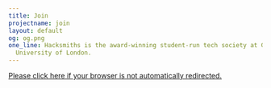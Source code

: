 ```yaml
---
title: Join
projectname: join
layout: default
og: og.png
one_line: Hacksmiths is the award-winning student-run tech society at Goldsmiths,
  University of London.
---
```


<div class="container join">
  <a href="https://www.goldsmithssu.org/activities/societies/oursocieties/hacksmiths/">Please click here if your browser is not automatically redirected.</a>
</div>

<script>
window.location.replace("https://www.goldsmithssu.org/activities/societies/oursocieties/hacksmiths/");
</script>
